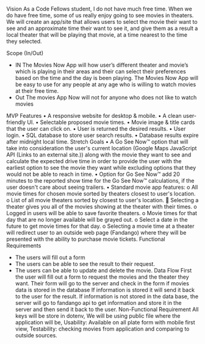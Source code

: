 Vision
As a Code Fellows student, I do not have much free time. When we do have free time, some of us really enjoy going to see movies in theaters. We will create an app/site that allows  users to select the movie their want to see and an approximate time their want to see it, and give them as a result a local theater that will be playing that movie, at a time nearest to the time they selected.

Scope (In/Out)
-	IN
The Movies Now App will how user’s different theater and movie’s which is playing in their areas and their can select their preferences based on the time and the day is been playing.
The Movies Now App will be easy to use for any people at any age who is willing to watch movies at their free time.
-	Out
The movies App Now will not for anyone who does not like to watch movies

MVP Features
•	A responsive website for desktop & mobile.
•	A clean user-friendly UI.
•	Selectable proposed movie times.
•	Movie image & title cards that the user can click on.
•	User is returned the desired results.
•	User login.
•	SQL database to store user search results.
•	Database results expire after midnight local time.
Stretch Goals
•	A Go See Now™ option that will take into consideration the user's current location (Google Maps JavaScript API (Links to an external site.)) along with the movie they want to see and calculate the expected drive time in order to provide the user with the earliest option to see the movie they want while excluding options that they would not be able to reach in time.
•	Option for Go See Now™ add 20 minutes to the reported show time for the Go See Now™ calculations, if the user doesn't care about seeing trailers.
•	Standard movie app features:
o	All movie times for chosen movie sorted by theaters closest to user's location.
o	List of all movie theaters sorted by closest to user's location.
	Selecting a theater gives you all of the movies showing at the theater with their times.
o	Logged in users will be able to save favorite theaters.
o	Movie times for that day that are no longer available will be grayed out.
o	Select a date in the future to get movie times for that day.
o	Selecting a movie time at a theater will redirect user to an outside web page (Fandango) where they will be presented with the ability to purchase movie tickets.
Functional Requirements
-	The users will fill out a form
-	The users can be able to see the result to their request.
-	The users can be able to update and delete the movie.
Data Flow
First the user will fill out a form to request the movies and the theater they want.
Their form will go to the server and check in the form if movies data is stored in the database
If information is stored it will send it back to the user for the result.
If information is not stored in the data base, the server will go to fandango api to get information and store it in the server and then send it back to the user.
Non-Functional Requirement
All keys will be store in dotenv,
We will be using public file where the application will be,
Usability: Available on all plate form with mobile first view,
Testability: checking movies from application and comparing to outside sources.


